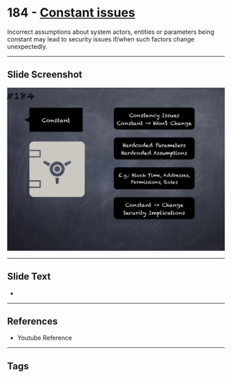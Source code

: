 # 184 - [Constant issues](Constant%20issues.md)
Incorrect assumptions about system actors, entities or parameters being constant may lead to security issues if/when such factors change unexpectedly.
___
## Slide Screenshot
![0184.png](../../images/5.Pitfalls%20and%20Best%20Practices%20201/184.png)
___
## Slide Text
- 
___
## References
- Youtube Reference
___
## Tags